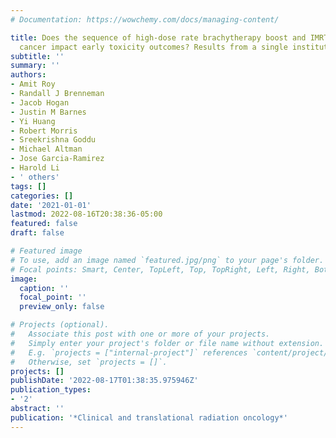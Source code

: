 ```yaml
---
# Documentation: https://wowchemy.com/docs/managing-content/

title: Does the sequence of high-dose rate brachytherapy boost and IMRT for prostate
  cancer impact early toxicity outcomes? Results from a single institution analysis
subtitle: ''
summary: ''
authors:
- Amit Roy
- Randall J Brenneman
- Jacob Hogan
- Justin M Barnes
- Yi Huang
- Robert Morris
- Sreekrishna Goddu
- Michael Altman
- Jose Garcia-Ramirez
- Harold Li
- ' others'
tags: []
categories: []
date: '2021-01-01'
lastmod: 2022-08-16T20:38:36-05:00
featured: false
draft: false

# Featured image
# To use, add an image named `featured.jpg/png` to your page's folder.
# Focal points: Smart, Center, TopLeft, Top, TopRight, Left, Right, BottomLeft, Bottom, BottomRight.
image:
  caption: ''
  focal_point: ''
  preview_only: false

# Projects (optional).
#   Associate this post with one or more of your projects.
#   Simply enter your project's folder or file name without extension.
#   E.g. `projects = ["internal-project"]` references `content/project/deep-learning/index.md`.
#   Otherwise, set `projects = []`.
projects: []
publishDate: '2022-08-17T01:38:35.975946Z'
publication_types:
- '2'
abstract: ''
publication: '*Clinical and translational radiation oncology*'
---
```

